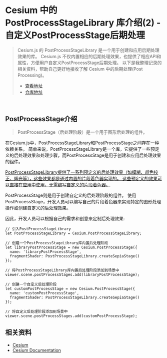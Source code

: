 # Cesium 中的 PostProcessStageLibrary 库介绍(2) - 自定义PostProcessStage后期处理

> Cesium.js 的 PostProcessStageLibrary 是一个用于创建和应用后期处理效果的库。
> Cesium.js 不仅内置相应的后期处理效果，也提供了相应API和属性，方便用户自定义PostProcessStage后期处理。
> 以下是我整理记录的相关资料，帮助自己更好地接收了解 Cesium 中的后期处理(Post Processing)。
> 
> - [查看地址](https://cesium-custom-post-process.vercel.app/)
> - [仓库地址](https://github.com/WaterSeeding/CesiumCustomPostProcess)

<br />

## PostProcessStage介绍

> PostProcessStage（后处理阶段）是一个用于图形后处理的组件。

在Cesium.js中，PostProcessStageLibrary和PostProcessStage之间存在一种依赖关系。
简单来说，PostProcessStageLibrary是一个库，它提供了一些预定义的后处理效果和处理步骤，而PostProcessStage是用于创建和应用后处理效果的组件。

[PostProcessStageLibrary提供了一系列预定义的后处理效果（如模糊、颜色校正、辉光等），这些效果都是通过内置的片段着色器实现的。
这些预定义的效果可以直接在应用中使用，无需编写自定义的片段着色器。](https://juejin.cn/post/7267091417029476413)

PostProcessStage则是用于创建自定义的后处理阶段的组件。
使用PostProcessStage，开发人员可以编写自己的片段着色器来实现特定的图形处理操作或创建自定义的后处理效果。

因此，开发人员可以根据自己的需求和创意来定制后处理效果:

```tsx
// 引入PostProcessStageLibrary
let PostProcessStageLibrary = Cesium.PostProcessStageLibrary;

// 创建一个PostProcessStageLibrary库内置后处理阶段
let libraryPostProcessStage = new Cesium.PostProcessStage({
  name: 'libraryPostProcessStage',
  fragmentShader: PostProcessStageLibrary.createSepiaStage()
});

// 将PostProcessStageLibrary库内置后处理阶段添加到场景中
viewer.scene.postProcessStages.add(libraryPostProcessStage);

// 创建一个自定义后处理阶段
let customPostProcessStage = new Cesium.PostProcessStage({
  name: 'customPostProcessStage',
  fragmentShader: PostProcessStageLibrary.createSepiaStage()
});

// 将自定义后处理阶段添加到场景中
viewer.scene.postProcessStages.add(customPostProcessStage);
```

## 相关资料

- [Cesium](https://cesium.com/)
- [Cesium Documentation](https://cesium.com/docs/)
